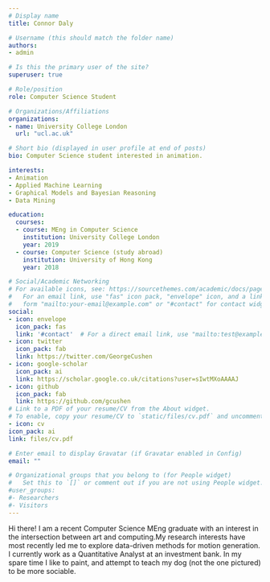 ```yaml
---
# Display name
title: Connor Daly

# Username (this should match the folder name)
authors:
- admin

# Is this the primary user of the site?
superuser: true

# Role/position
role: Computer Science Student

# Organizations/Affiliations
organizations:
- name: University College London
  url: "ucl.ac.uk"

# Short bio (displayed in user profile at end of posts)
bio: Computer Science student interested in animation.

interests:
- Animation
- Applied Machine Learning
- Graphical Models and Bayesian Reasoning
- Data Mining

education:
  courses:
  - course: MEng in Computer Science
    institution: University College London
    year: 2019
  - course: Computer Science (study abroad)
    institution: University of Hong Kong
    year: 2018

# Social/Academic Networking
# For available icons, see: https://sourcethemes.com/academic/docs/page-builder/#icons
#   For an email link, use "fas" icon pack, "envelope" icon, and a link in the
#   form "mailto:your-email@example.com" or "#contact" for contact widget.
social:
- icon: envelope
  icon_pack: fas
  link: '#contact'  # For a direct email link, use "mailto:test@example.org".
- icon: twitter
  icon_pack: fab
  link: https://twitter.com/GeorgeCushen
- icon: google-scholar
  icon_pack: ai
  link: https://scholar.google.co.uk/citations?user=sIwtMXoAAAAJ
- icon: github
  icon_pack: fab
  link: https://github.com/gcushen
# Link to a PDF of your resume/CV from the About widget.
# To enable, copy your resume/CV to `static/files/cv.pdf` and uncomment the lines below.
- icon: cv
icon_pack: ai
link: files/cv.pdf

# Enter email to display Gravatar (if Gravatar enabled in Config)
email: ""

# Organizational groups that you belong to (for People widget)
#   Set this to `[]` or comment out if you are not using People widget.
#user_groups:
#- Researchers
#- Visitors
---
```


Hi there!
I am a recent Computer Science MEng graduate with an interest in the intersection between art and computing.My research interests have most recently led me to explore data-driven methods for motion generation.
I currently work as a Quantitative Analyst at an investment bank.
In my spare time I like to paint, and attempt to teach my dog (not the one pictured) to be more sociable.
